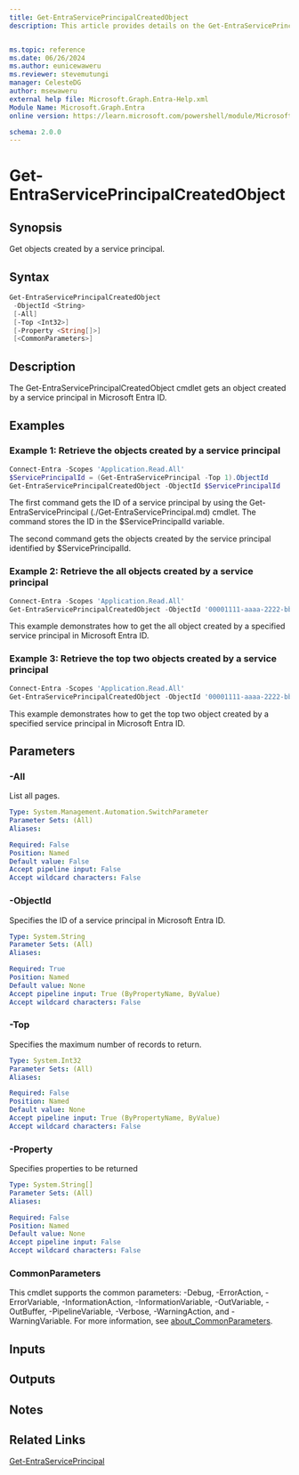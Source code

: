 ```yaml
---
title: Get-EntraServicePrincipalCreatedObject
description: This article provides details on the Get-EntraServicePrincipalCreatedObject command.


ms.topic: reference
ms.date: 06/26/2024
ms.author: eunicewaweru
ms.reviewer: stevemutungi
manager: CelesteDG
author: msewaweru
external help file: Microsoft.Graph.Entra-Help.xml
Module Name: Microsoft.Graph.Entra
online version: https://learn.microsoft.com/powershell/module/Microsoft.Graph.Entra/Get-EntraServicePrincipalCreatedObject

schema: 2.0.0
---
```


# Get-EntraServicePrincipalCreatedObject

## Synopsis

Get objects created by a service principal.

## Syntax

```powershell
Get-EntraServicePrincipalCreatedObject
 -ObjectId <String>
 [-All]
 [-Top <Int32>]
 [-Property <String[]>]
 [<CommonParameters>]
```

## Description

The Get-EntraServicePrincipalCreatedObject cmdlet gets an object created by a service principal in Microsoft Entra ID.

## Examples

### Example 1: Retrieve the objects created by a service principal

```powershell
Connect-Entra -Scopes 'Application.Read.All'
$ServicePrincipalId = (Get-EntraServicePrincipal -Top 1).ObjectId
Get-EntraServicePrincipalCreatedObject -ObjectId $ServicePrincipalId
```

The first command gets the ID of a service principal by using the Get-EntraServicePrincipal (./Get-EntraServicePrincipal.md) cmdlet. 
The command stores the ID in the $ServicePrincipalId variable.

The second command gets the objects created by the service principal identified by $ServicePrincipalId.


### Example 2: Retrieve the all objects created by a service principal

```powershell
Connect-Entra -Scopes 'Application.Read.All'
Get-EntraServicePrincipalCreatedObject -ObjectId '00001111-aaaa-2222-bbbb-3333cccc4444' -All
```

This example demonstrates how to get the all object created by a specified service principal in Microsoft Entra ID.  

### Example 3: Retrieve the top two objects created by a service principal

```powershell
Connect-Entra -Scopes 'Application.Read.All'
Get-EntraServicePrincipalCreatedObject -ObjectId '00001111-aaaa-2222-bbbb-3333cccc4444' -Top 2
```

This example demonstrates how to get the top two object created by a specified service principal in Microsoft Entra ID.  

## Parameters

### -All

List all pages.

```yaml
Type: System.Management.Automation.SwitchParameter
Parameter Sets: (All)
Aliases:

Required: False
Position: Named
Default value: False
Accept pipeline input: False
Accept wildcard characters: False
```

### -ObjectId

Specifies the ID of a service principal in Microsoft Entra ID.

```yaml
Type: System.String
Parameter Sets: (All)
Aliases:

Required: True
Position: Named
Default value: None
Accept pipeline input: True (ByPropertyName, ByValue)
Accept wildcard characters: False
```

### -Top

Specifies the maximum number of records to return.

```yaml
Type: System.Int32
Parameter Sets: (All)
Aliases:

Required: False
Position: Named
Default value: None
Accept pipeline input: True (ByPropertyName, ByValue)
Accept wildcard characters: False
```

### -Property

Specifies properties to be returned

```yaml
Type: System.String[]
Parameter Sets: (All)
Aliases:

Required: False
Position: Named
Default value: None
Accept pipeline input: False
Accept wildcard characters: False
```

### CommonParameters

This cmdlet supports the common parameters: -Debug, -ErrorAction, -ErrorVariable, -InformationAction, -InformationVariable, -OutVariable, -OutBuffer, -PipelineVariable, -Verbose, -WarningAction, and -WarningVariable. For more information, see [about_CommonParameters](https://go.microsoft.com/fwlink/?LinkID=113216).

## Inputs

## Outputs

## Notes

## Related Links

[Get-EntraServicePrincipal](Get-EntraServicePrincipal.md)
